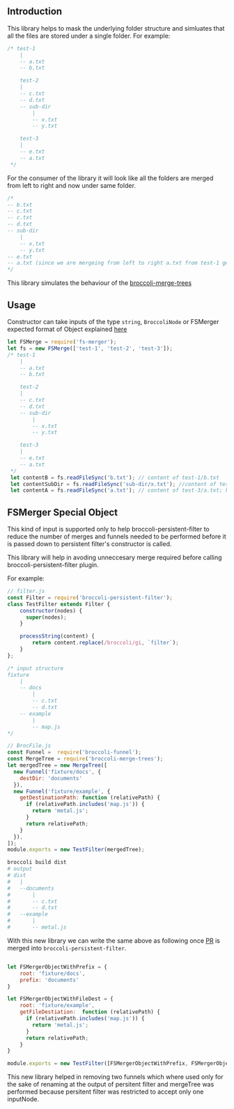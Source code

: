## Introduction
This library helps to mask the underlying folder structure and simluates that all the files are stored under a single folder.
For example:
```js
/* test-1
    |
    -- a.txt
    -- b.txt

    test-2
    |
    -- c.txt
    -- d.txt
    -- sub-dir
        |
        -- x.txt
        -- y.txt

    test-3
    |
    -- e.txt
    -- a.txt
 */
```

For the consumer of the library it will look like all the folders are merged from left to right and now under same folder.

```js
/*
-- b.txt
-- c.txt
-- c.txt
-- d.txt
-- sub-dir
    |
    -- x.txt
    -- y.txt
-- e.txt
-- a.txt (since we are mergeing from left to right a.txt from test-1 gets overwritten by a.txt of test-3)
*/
```

This library simulates the behaviour of the [broccoli-merge-trees](https://github.com/broccolijs/broccoli-merge-trees)

## Usage
Constructor can take inputs of the type `string`, `BroccoliNode` or FSMerger expected format of Object explained [here](#fsmerger-special-Object)

```js
let FSMerge = require('fs-merger');
let fs = new FSMerge(['test-1', 'test-2', 'test-3']);
/* test-1
    |
    -- a.txt
    -- b.txt

    test-2
    |
    -- c.txt
    -- d.txt
    -- sub-dir
        |
        -- x.txt
        -- y.txt

    test-3
    |
    -- e.txt
    -- a.txt
 */
 let contentB = fs.readFileSync('b.txt'); // content of test-1/b.txt
 let contentSubDir = fs.readFileSync('sub-dir/x.txt'); //content of test-2/sub-dir/x.txt
 let contentA = fs.readFileSync('a.txt'); // content of test-3/a.txt; here we merge left to right, duplicate files are overwritten
 ```

## FSMerger Special Object
This kind of input is supported only to help broccoli-persistent-filter to reduce the number of merges and funnels needed to be performed before it is passed down to
persistent filter's constructor is called.

This library will help in avoding unneccesary merge required before calling broccoli-persistent-filter plugin.

For example:
```js
// filter.js
const Filter = require('broccoli-persistent-filter');
class TestFilter extends Filter {
    constructor(nodes) {
      super(nodes);
    }

    processString(content) {
        return content.replace(/broccoli/gi, `filter`);
    }
};
```
```js
/* input structure
fixture
    |
    -- docs
        |
        -- c.txt
        -- d.txt
    -- example
        |
        -- map.js
*/
```

```js
// BrocFile.js
const Funnel =  require('broccoli-funnel');
const MergeTree = require('broccoli-merge-trees');
let mergedTree = new MergeTree([
  new Funnel('fixture/docs', {
    destDir: 'documents'
  }),
  new Funnel('fixture/example', {
    getDestinationPath: function (relativePath) {
      if (relativePath.includes('map.js')) {
        return 'metal.js';
      }
      return relativePath;
    }
  }),
]);
module.exports = new TestFilter(mergedTree);
```

```sh
broccoli build dist
# output
# dist
#   |
#   --documents
#       |
#       -- c.txt
#       -- d.txt
#   --example
#       |
#       -- metal.js
```
With this new library we can write the same above as following once [PR](https://github.com/stefanpenner/broccoli-persistent-filter/pull/175) is merged into `broccoli-persistent-filter`.

```js

let FSMergerObjectWithPrefix = {
    root: 'fixture/docs',
    prefix: 'documents'
}

let FSMergerObjectWithFileDest = {
    root: 'fixture/example',
    getFileDestiation:  function (relativePath) {
      if (relativePath.includes('map.js')) {
        return 'metal.js';
      }
      return relativePath;
    }
}

module.exports = new TestFilter([FSMergerObjectWithPrefix, FSMergerObjectWithFileDest]);

```

This new library helped in removing two funnels which where used only for the sake of renaming at the output of persitent filter and mergeTree was performed because persitent filter was restricted to accept only one inputNode.

